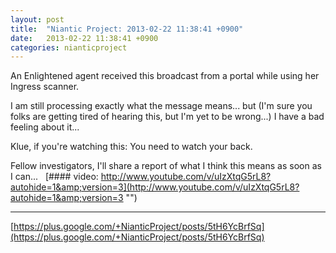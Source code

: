 ```yaml
---
layout: post
title:  "Niantic Project: 2013-02-22 11:38:41 +0900"
date:   2013-02-22 11:38:41 +0900
categories: nianticproject
---
```

An Enlightened agent received this broadcast from a portal while using her Ingress scanner. 

I am still processing exactly what the message means... but (I'm sure you folks are getting tired of hearing this, but I'm yet to be wrong...) I have a bad feeling about it...

Klue, if you're watching this: You need to watch your back.

Fellow investigators, I'll share a report of what I think this means as soon as I can...  
[#### video: http://www.youtube.com/v/uIzXtqG5rL8?autohide=1&amp;version=3](http://www.youtube.com/v/uIzXtqG5rL8?autohide=1&amp;version=3 "")
- - -
[https://plus.google.com/+NianticProject/posts/5tH6YcBrfSq](https://plus.google.com/+NianticProject/posts/5tH6YcBrfSq)
